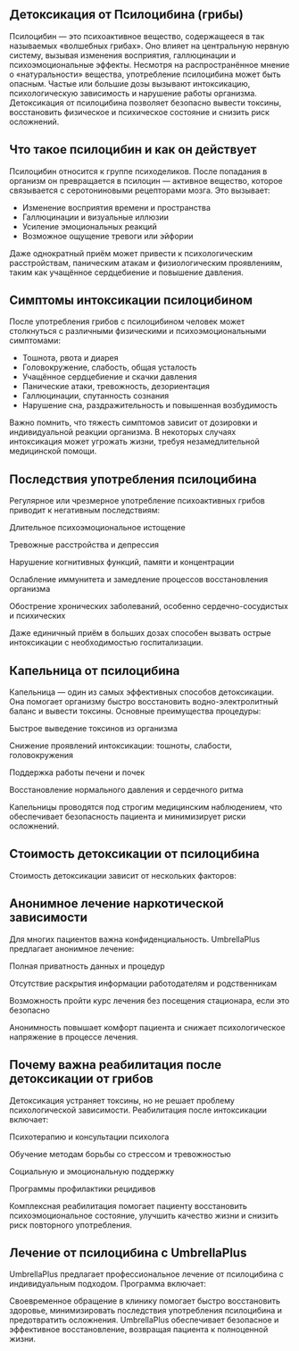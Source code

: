 
## Детоксикация от Псилоцибина (грибы)

Псилоцибин — это психоактивное вещество, содержащееся в так называемых «волшебных грибах». Оно влияет на центральную нервную систему, вызывая изменения восприятия, галлюцинации и психоэмоциональные эффекты. Несмотря на распространённое мнение о «натуральности» вещества, употребление псилоцибина может быть опасным. Частые или большие дозы вызывают интоксикацию, психологическую зависимость и нарушение работы организма. Детоксикация от псилоцибина позволяет безопасно вывести токсины, восстановить физическое и психическое состояние и снизить риск осложнений.

## Что такое псилоцибин и как он действует

Псилоцибин относится к группе психоделиков. После попадания в организм он превращается в псилоцин — активное вещество, которое связывается с серотониновыми рецепторами мозга. Это вызывает:

* Изменение восприятия времени и пространства
* Галлюцинации и визуальные иллюзии
* Усиление эмоциональных реакций
* Возможное ощущение тревоги или эйфории

Даже однократный приём может привести к психологическим расстройствам, паническим атакам и физиологическим проявлениям, таким как учащённое сердцебиение и повышение давления.

## Симптомы интоксикации псилоцибином

После употребления грибов с псилоцибином человек может столкнуться с различными физическими и психоэмоциональными симптомами:

* Тошнота, рвота и диарея
* Головокружение, слабость, общая усталость
* Учащённое сердцебиение и скачки давления
* Панические атаки, тревожность, дезориентация
* Галлюцинации, спутанность сознания
* Нарушение сна, раздражительность и повышенная возбудимость

Важно помнить, что тяжесть симптомов зависит от дозировки и индивидуальной реакции организма. В некоторых случаях интоксикация может угрожать жизни, требуя незамедлительной медицинской помощи.

## Последствия употребления псилоцибина

Регулярное или чрезмерное употребление психоактивных грибов приводит к негативным последствиям:

Длительное психоэмоциональное истощение

Тревожные расстройства и депрессия

Нарушение когнитивных функций, памяти и концентрации

Ослабление иммунитета и замедление процессов восстановления организма

Обострение хронических заболеваний, особенно сердечно-сосудистых и психических

Даже единичный приём в больших дозах способен вызвать острые интоксикации с необходимостью госпитализации.

## Капельница от псилоцибина

Капельница — один из самых эффективных способов детоксикации. Она помогает организму быстро восстановить водно-электролитный баланс и вывести токсины. Основные преимущества процедуры:

Быстрое выведение токсинов из организма

Снижение проявлений интоксикации: тошноты, слабости, головокружения

Поддержка работы печени и почек

Восстановление нормального давления и сердечного ритма

Капельницы проводятся под строгим медицинским наблюдением, что обеспечивает безопасность пациента и минимизирует риски осложнений.

## Стоимость детоксикации от псилоцибина

Стоимость детоксикации зависит от нескольких факторов:

## Анонимное лечение наркотической зависимости

Для многих пациентов важна конфиденциальность. UmbrellaPlus предлагает анонимное лечение:

Полная приватность данных и процедур

Отсутствие раскрытия информации работодателям и родственникам

Возможность пройти курс лечения без посещения стационара, если это безопасно

Анонимность повышает комфорт пациента и снижает психологическое напряжение в процессе лечения.

## Почему важна реабилитация после детоксикации от грибов

Детоксикация устраняет токсины, но не решает проблему психологической зависимости. Реабилитация после интоксикации включает:

Психотерапию и консультации психолога

Обучение методам борьбы со стрессом и тревожностью

Социальную и эмоциональную поддержку

Программы профилактики рецидивов

Комплексная реабилитация помогает пациенту восстановить психоэмоциональное состояние, улучшить качество жизни и снизить риск повторного употребления.

## Лечение от псилоцибина с UmbrellaPlus

UmbrellaPlus предлагает профессиональное лечение от псилоцибина с индивидуальным подходом. Программа включает:

Своевременное обращение в клинику помогает быстро восстановить здоровье, минимизировать последствия употребления псилоцибина и предотвратить осложнения. UmbrellaPlus обеспечивает безопасное и эффективное восстановление, возвращая пациента к полноценной жизни.

